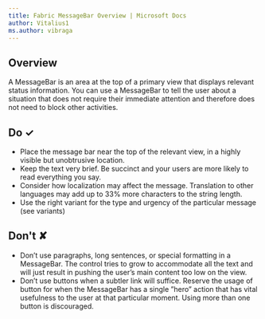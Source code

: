 ```yaml
---
title: Fabric MessageBar Overview | Microsoft Docs
author: Vitalius1
ms.author: vibraga
---
```


## Overview
A MessageBar is an area at the top of a primary view that displays relevant status information. You can use a MessageBar to tell the user about a situation that does not require their immediate attention and therefore does not need to block other activities.


## Do &#10003;
- Place the message bar near the top of the relevant view, in a highly visible but unobtrusive location.
- Keep the text very brief. Be succinct and your users are more likely to read everything you say.
- Consider how localization may affect the message. Translation to other languages may add up to 33% more characters to the string length.
- Use the right variant for the type and urgency of the particular message (see variants)

## Don't &#10008;
- Don’t use paragraphs, long sentences, or special formatting in a MessageBar. The control tries to grow to accommodate all the text and will just result in pushing the user’s main content too low on the view.
- Don’t use buttons when a subtler link will suffice. Reserve the usage of button for when the MessageBar has a single ”hero” action that has vital usefulness to the user at that particular moment. Using more than one button is discouraged.
